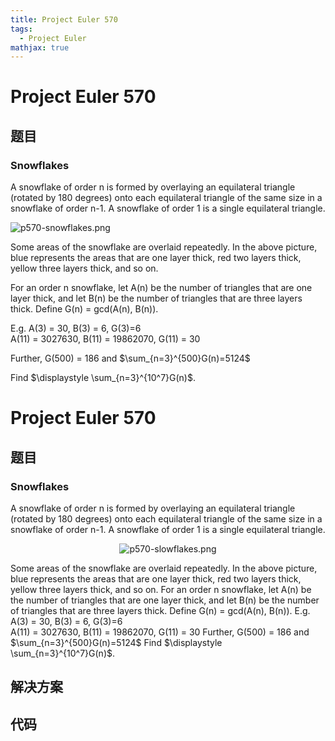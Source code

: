 ```yaml
---
title: Project Euler 570
tags:
  - Project Euler
mathjax: true
---
```

<escape><!-- more --></escape>
    
# Project Euler 570
## 题目
### Snowflakes

A snowflake of order n is formed by overlaying an equilateral triangle (rotated by 180 degrees) onto each equilateral triangle of the same size in a snowflake of order n-1. A snowflake of order 1 is a single equilateral triangle.



<div> <img src="project/images/p570-snowflakes.png" alt="p570-snowflakes.png" /></div>


Some areas of the snowflake are overlaid repeatedly. In the above picture, blue represents the areas that are one layer thick, red two layers thick, yellow three layers thick, and so on. 

For an order n snowflake, let A(n) be the number of triangles that are one layer thick, and let B(n) be the number of triangles that are three layers thick. Define G(n) = gcd(A(n), B(n)).

E.g. A(3) = 30, B(3) = 6, G(3)=6<br />
A(11) = 3027630, B(11) = 19862070, G(11) = 30

Further, G(500) = 186 and  $\sum_{n=3}^{500}G(n)=5124$

Find $\displaystyle \sum_{n=3}^{10^7}G(n)$.


# Project Euler 570
## 题目
### Snowflakes

A snowflake of order n is formed by overlaying an equilateral triangle (rotated by 180 degrees) onto each equilateral triangle of the same size in a snowflake of order n-1. A snowflake of order 1 is a single equilateral triangle.
<center><img src="https://projecteuler.net/project/images/p570-slowflakes.png" alt="p570-slowflakes.png"></center>

Some areas of the snowflake are overlaid repeatedly. In the above picture, blue represents the areas that are one layer thick, red two layers thick, yellow three layers thick, and so on. 
For an order n snowflake, let A(n) be the number of triangles that are one layer thick, and let B(n) be the number of triangles that are three layers thick. Define G(n) = gcd(A(n), B(n)).
E.g. A(3) = 30, B(3) = 6, G(3)=6<br>A(11) = 3027630, B(11) = 19862070, G(11) = 30
Further, G(500) = 186 and  $\sum_{n=3}^{500}G(n)=5124$
Find $\displaystyle \sum_{n=3}^{10^7}G(n)$.


## 解决方案


## 代码


